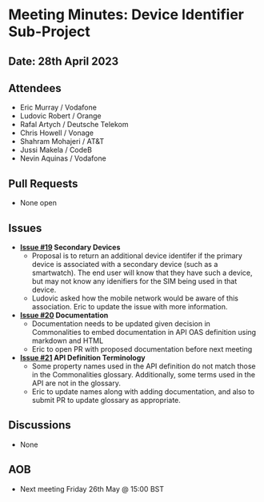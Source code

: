 # Meeting Minutes: Device Identifier Sub-Project
## Date: 28th April 2023
## Attendees
- Eric Murray / Vodafone
- Ludovic Robert / Orange
- Rafal Artych / Deutsche Telekom
- Chris Howell / Vonage
- Shahram Mohajeri / AT&T
- Jussi Makela / CodeB
- Nevin Aquinas / Vodafone
## Pull Requests
- None open
## Issues
- **[Issue #19](https://github.com/camaraproject/DeviceIdentifier/issues/19) Secondary Devices**
  - Proposal is to return an additional device identifer if the primary device is associated with a secondary device (such as a smartwatch). The end user will know that they have such a device, but may not know any idenifiers for the SIM being used in that device.
  - Ludovic asked how the mobile network would be aware of this association. Eric to update the issue with more information.
- **[Issue #20](https://github.com/camaraproject/DeviceIdentifier/issues/20) Documentation**
  - Documentation needs to be updated given decision in Commonalities to embed documentation in API OAS definition using markdown and HTML
  - Eric to open PR with proposed documentation before next meeting
- **[Issue #21](https://github.com/camaraproject/DeviceIdentifier/issues/21) API Definition Terminology**
  - Some property names used in the API definition do not match those in the Commonalities glossary. Additionally, some terms used in the API are not in the glossary.
  - Eric to update names along with adding documentation, and also to submit PR to update glossary as appropriate.
## Discussions
- None
## AOB
- Next meeting Friday 26th May @ 15:00 BST
